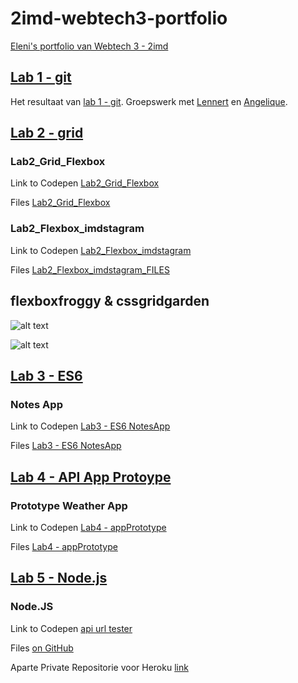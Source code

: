 # 2imd-webtech3-portfolio
[Eleni's portfolio van Webtech 3 - 2imd](https://github.com/Leni1803/2imd-webtech3-portfolio)


## [Lab 1 - git](https://github.com/Leni1803/2imd-webtech3-portfolio/tree/master/lab1%20-%20git)
Het resultaat van [lab 1 - git](https://github.com/lennertvk/2imd-webtech3-lab1).
Groepswerk met [Lennert](https://github.com/lennertvk) en [Angelique](https://github.com/abuijzen).

## [Lab 2 - grid](https://github.com/Leni1803/2imd-webtech3-portfolio/tree/master/lab2%20-%20grid)

### Lab2_Grid_Flexbox
Link to Codepen [Lab2_Grid_Flexbox](https://codepen.io/Eleni_1/pen/JzEbXp)

Files [Lab2_Grid_Flexbox](https://github.com/Leni1803/2imd-webtech3-portfolio/tree/master/lab2%20-%20grid/Lab2_cssgrid)

### Lab2_Flexbox_imdstagram 
Link to Codepen [Lab2_Flexbox_imdstagram](https://codepen.io/Eleni_1/pen/OqMxWz)

Files [Lab2_Flexbox_imdstagram_FILES](https://github.com/Leni1803/2imd-webtech3-portfolio/tree/master/lab2%20-%20grid/Lab2_IMDstagram_Flexbox)

## flexboxfroggy & cssgridgarden 

![alt text](https://github.com/Leni1803/2imd-webtech3-portfolio/blob/master/lab2%20-%20grid/1819_Webtech3_010319_GRID_FlexboxFroggy.png "FlexboxFroggy")

![alt text](https://github.com/Leni1803/2imd-webtech3-portfolio/blob/master/lab2%20-%20grid/1819_Webtech3_010319_GRID_GridGarden.png "GridGarden")

## [Lab 3 - ES6](https://github.com/EleniBosschaerts/2imd-webtech3-portfolio/tree/master/lab3%20-%20ES6)

### Notes App
Link to Codepen [Lab3 - ES6 NotesApp](https://codepen.io/Eleni_1/pen/Qovaja)

Files [Lab3 - ES6 NotesApp](https://github.com/EleniBosschaerts/2imd-webtech3-portfolio/tree/master/lab3%20-%20ES6/lab3-ES6_NotesApp)

## [Lab 4 - API App Protoype](https://github.com/EleniBosschaerts/2imd-webtech3-portfolio/tree/master/lab4%20-%20)

### Prototype Weather App
Link to Codepen [Lab4 - appPrototype](https://codepen.io/Eleni_1/pen/eXqEEj)

Files [Lab4 - appPrototype](https://github.com/EleniBosschaerts/2imd-webtech3-portfolio/tree/master/lab4%20-%20appPrototype/lab4_appPrototypeAPI)

## [Lab 5 - Node.js](https://github.com/EleniBosschaerts/2imd-webtech3-portfolio/tree/master/lab5%20-%20)

### Node.JS
Link to Codepen [api url tester](https://codepen.io/Eleni_1/pen/KYKWBm)

Files [on GitHub](https://github.com/EleniBosschaerts/2imd-webtech3-portfolio/tree/master/lab5%20-%20NodeJS)

Aparte Private Repositorie voor Heroku [link](https://github.com/EleniBosschaerts/2imd-webtech3-portfolio_lab5-nodejs-basics)

